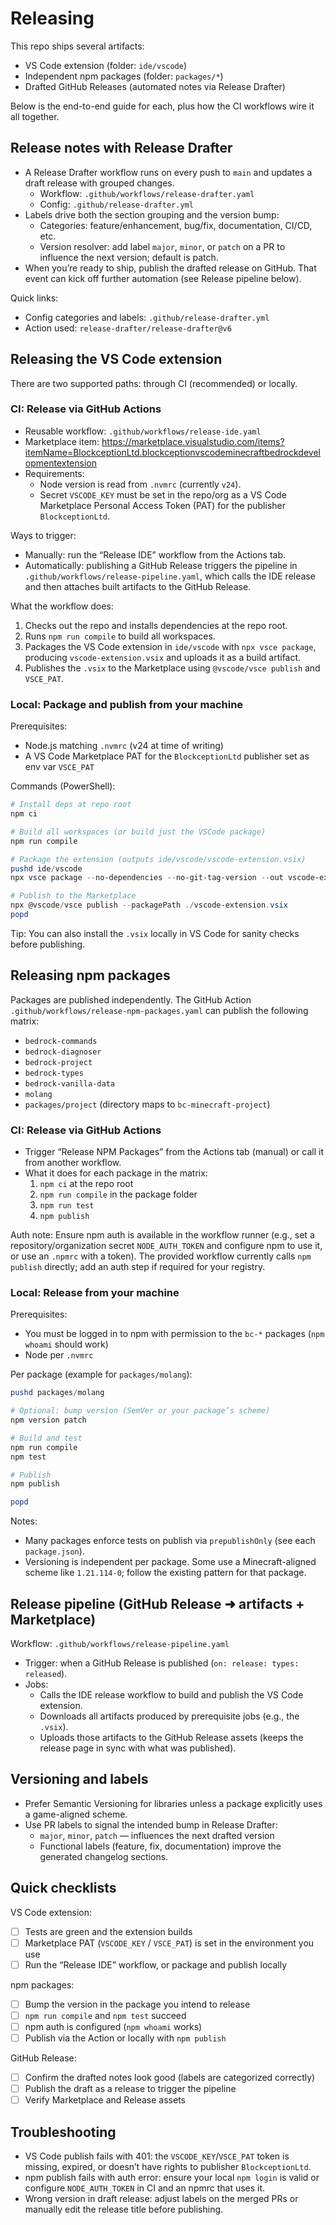 # Releasing

This repo ships several artifacts:

- VS Code extension (folder: `ide/vscode`)
- Independent npm packages (folder: `packages/*`)
- Drafted GitHub Releases (automated notes via Release Drafter)

Below is the end-to-end guide for each, plus how the CI workflows wire it all together.

## Release notes with Release Drafter

- A Release Drafter workflow runs on every push to `main` and updates a draft release with grouped changes.
	- Workflow: `.github/workflows/release-drafter.yaml`
	- Config: `.github/release-drafter.yml`
- Labels drive both the section grouping and the version bump:
	- Categories: feature/enhancement, bug/fix, documentation, CI/CD, etc.
	- Version resolver: add label `major`, `minor`, or `patch` on a PR to influence the next version; default is patch.
- When you’re ready to ship, publish the drafted release on GitHub. That event can kick off further automation (see Release pipeline below).

Quick links:

- Config categories and labels: `.github/release-drafter.yml`
- Action used: `release-drafter/release-drafter@v6`

## Releasing the VS Code extension

There are two supported paths: through CI (recommended) or locally.

### CI: Release via GitHub Actions

- Reusable workflow: `.github/workflows/release-ide.yaml`
- Marketplace item: https://marketplace.visualstudio.com/items?itemName=BlockceptionLtd.blockceptionvscodeminecraftbedrockdevelopmentextension
- Requirements:
	- Node version is read from `.nvmrc` (currently `v24`).
	- Secret `VSCODE_KEY` must be set in the repo/org as a VS Code Marketplace Personal Access Token (PAT) for the publisher `BlockceptionLtd`.

Ways to trigger:

- Manually: run the “Release IDE” workflow from the Actions tab.
- Automatically: publishing a GitHub Release triggers the pipeline in `.github/workflows/release-pipeline.yaml`, which calls the IDE release and then attaches built artifacts to the GitHub Release.

What the workflow does:

1. Checks out the repo and installs dependencies at the repo root.
2. Runs `npm run compile` to build all workspaces.
3. Packages the VS Code extension in `ide/vscode` with `npx vsce package`, producing `vscode-extension.vsix` and uploads it as a build artifact.
4. Publishes the `.vsix` to the Marketplace using `@vscode/vsce publish` and `VSCE_PAT`.

### Local: Package and publish from your machine

Prerequisites:

- Node.js matching `.nvmrc` (v24 at time of writing)
- A VS Code Marketplace PAT for the `BlockceptionLtd` publisher set as env var `VSCE_PAT`

Commands (PowerShell):

```powershell
# Install deps at repo root
npm ci

# Build all workspaces (or build just the VSCode package)
npm run compile

# Package the extension (outputs ide/vscode/vscode-extension.vsix)
pushd ide/vscode
npx vsce package --no-dependencies --no-git-tag-version --out vscode-extension.vsix

# Publish to the Marketplace
npx @vscode/vsce publish --packagePath ./vscode-extension.vsix
popd
```

Tip: You can also install the `.vsix` locally in VS Code for sanity checks before publishing.

## Releasing npm packages

Packages are published independently. The GitHub Action `.github/workflows/release-npm-packages.yaml` can publish the following matrix:

- `bedrock-commands`
- `bedrock-diagnoser`
- `bedrock-project`
- `bedrock-types`
- `bedrock-vanilla-data`
- `molang`
- `packages/project` (directory maps to `bc-minecraft-project`)

### CI: Release via GitHub Actions

- Trigger “Release NPM Packages” from the Actions tab (manual) or call it from another workflow.
- What it does for each package in the matrix:
	1. `npm ci` at the repo root
	2. `npm run compile` in the package folder
	3. `npm run test`
	4. `npm publish`

Auth note: Ensure npm auth is available in the workflow runner (e.g., set a repository/organization secret `NODE_AUTH_TOKEN` and configure npm to use it, or use an `.npmrc` with a token). The provided workflow currently calls `npm publish` directly; add an auth step if required for your registry.

### Local: Release from your machine

Prerequisites:

- You must be logged in to npm with permission to the `bc-*` packages (`npm whoami` should work)
- Node per `.nvmrc`

Per package (example for `packages/molang`):

```powershell
pushd packages/molang

# Optional: bump version (SemVer or your package’s scheme)
npm version patch

# Build and test
npm run compile
npm test

# Publish
npm publish

popd
```

Notes:

- Many packages enforce tests on publish via `prepublishOnly` (see each `package.json`).
- Versioning is independent per package. Some use a Minecraft-aligned scheme like `1.21.114-0`; follow the existing pattern for that package.

## Release pipeline (GitHub Release ➜ artifacts + Marketplace)

Workflow: `.github/workflows/release-pipeline.yaml`

- Trigger: when a GitHub Release is published (`on: release: types: released`).
- Jobs:
	- Calls the IDE release workflow to build and publish the VS Code extension.
	- Downloads all artifacts produced by prerequisite jobs (e.g., the `.vsix`).
	- Uploads those artifacts to the GitHub Release assets (keeps the release page in sync with what was published).

## Versioning and labels

- Prefer Semantic Versioning for libraries unless a package explicitly uses a game-aligned scheme.
- Use PR labels to signal the intended bump in Release Drafter:
	- `major`, `minor`, `patch` — influences the next drafted version
	- Functional labels (feature, fix, documentation) improve the generated changelog sections.

## Quick checklists

VS Code extension:

- [ ] Tests are green and the extension builds
- [ ] Marketplace PAT (`VSCODE_KEY` / `VSCE_PAT`) is set in the environment you use
- [ ] Run the “Release IDE” workflow, or package and publish locally

npm packages:

- [ ] Bump the version in the package you intend to release
- [ ] `npm run compile` and `npm test` succeed
- [ ] npm auth is configured (`npm whoami` works)
- [ ] Publish via the Action or locally with `npm publish`

GitHub Release:

- [ ] Confirm the drafted notes look good (labels are categorized correctly)
- [ ] Publish the draft as a release to trigger the pipeline
- [ ] Verify Marketplace and Release assets

## Troubleshooting

- VS Code publish fails with 401: the `VSCODE_KEY`/`VSCE_PAT` token is missing, expired, or doesn’t have rights to publisher `BlockceptionLtd`.
- npm publish fails with auth error: ensure your local `npm login` is valid or configure `NODE_AUTH_TOKEN` in CI and an npmrc that uses it.
- Wrong version in draft release: adjust labels on the merged PRs or manually edit the release title before publishing.

